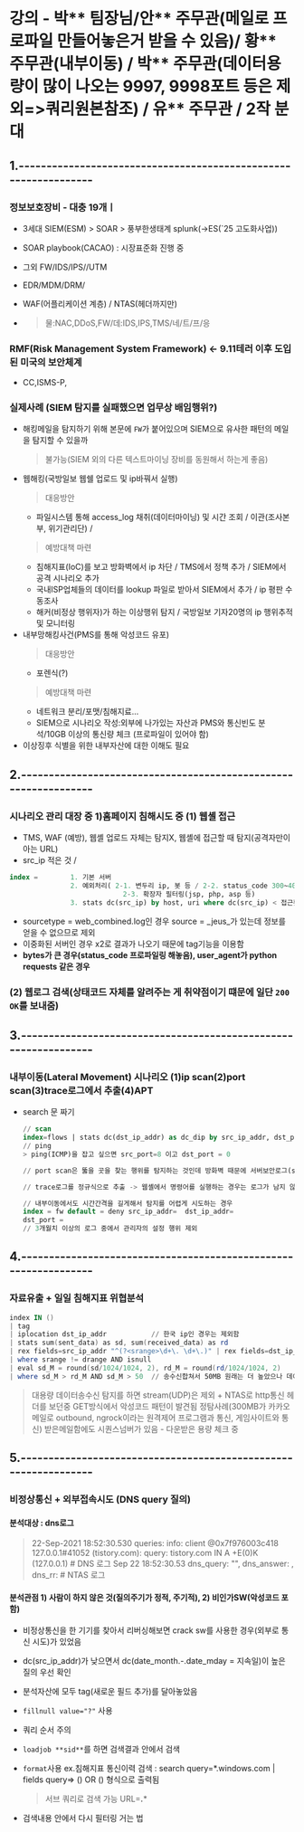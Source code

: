 # 강의 - 박** 팀장님/안** 주무관(메일로 프로파일 만들어놓은거 받을 수 있음)/ 황** 주무관(내부이동) / 박** 주무관(데이터용량이 많이 나오는 9997, 9998포트 등은 제외=>쿼리원본참조) / 유** 주무관 / 2작 분대

## 1.**----------------------------------------------------------------**

### 정보보호장비 - 대충 19개ㅣ
- 3세대 SIEM(ESM) > SOAR > 풍부한생태계 splunk(->ES(`25 고도화사업))
- SOAR playbook(CACAO) : 시장표준화 진행 중
- 그외 FW/IDS/IPS//UTM
- EDR/MDM/DRM/
- WAF(어플리케이션 계층) / NTAS(헤더까지만)

- > 물:NAC,DDoS,FW/데:IDS,IPS,TMS/네/트/프/응

### RMF(Risk Management System Framework) <- 9.11테러 이후 도입된 미국의 보안체계
- CC,ISMS-P,

### 실제사례 (SIEM 탐지를 실패했으면 업무상 배임행위?)
- 해킹메일을 탐지하기 위해 본문에 `FW`가 붙어있으며 SIEM으로 유사한 패턴의 메일을 탐지할 수 있을까
  > 불가능(SIEM 외의 다른 텍스트마이닝 장비를 동원해서 하는게 좋음)
- 웹해킹(국방일보 웹쉘 업로드 및 ip바꿔서 실행)
  > 대응방안
  - 파일시스템 통해 access_log 채취(데이터마이닝) 및 시간 조회 / 이관(조사본부, 위기관리단) /
  > 예방대책 마련
  - 침해지표(IoC)를 보고 방화벽에서 ip 차단 / TMS에서 정책 추가 / SIEM에서 공격 시나리오 추가
  - 국내ISP업체들의 데이터를 lookup 파일로 받아서 SIEM에서 추가 / ip 평판 수동조사
  - 해커(비정상 행위자)가 하는 이상행위 탐지 / 국방일보 기자20명의 ip 행위추적 및 모니터링
- 내부망해킹사건(PMS를 통해 악성코드 유포)
  > 대응방안
  - 포렌식(?)
  > 예방대책 마련
  - 네트워크 분리/포맷/침해지료...
  - SIEM으로 시나리오 작성:외부에 나가있는 자산과 PMS와 통신빈도 분석/10GB 이상의 통신량 체크 (프로파일이 있어야 함)
- 이상징후 식별을 위한 내부자산에 대한 이해도 필요


## 2.**----------------------------------------------------------------**

### 시나리오 관리 대장 중 1)홈페이지 침해시도 중 (1) 웹셸 접근
- TMS, WAF (예방), 웹셸 업로드 자체는 탐지X, 웹셸에 접근할 때 탐지(공격자만이 아는 URL)
- src_ip 적은 것 / 
```SQL
index =        1. 기본 서버
               2. 예외처리( 2-1. 변두리 ip, 봇 등 / 2-2. status_code 300~400~500~)
                            2-3. 확장자 필터링(jsp, php, asp 등)
               3. stats dc(src_ip) by host, uri where dc(src_ip) < 접근횟수
```
- sourcetype = web_combined.log인 경우 source = _jeus_가 있는데 정보를 얻을 수 없으므로 제외
- 이중화된 서버인 경우 x2로 결과가 나오기 때문에 tag기능을 이용함
- **bytes가 큰 경우(status_code 프로파일링 해놓음), user_agent가 python requests 같은 경우**

### (2) 웹로그 검색(상태코드 자체를 알려주는 게 취약점이기 떄문에 일단 `200 OK`를 보내줌)

## 3.**----------------------------------------------------------------**

### 내부이동(Lateral Movement) 시나리오 (1)ip scan(2)port scan(3)trace로그에서 추출(4)APT
- search 문 짜기
  ```SQL
  // scan
  index=flows | stats dc(dst_ip_addr) as dc_dip by src_ip_addr, dst_port | where dc_dip > 3
  // ping
  > ping(ICMP)을 잡고 싶으면 src_port=8 이고 dst_port = 0
  ```
  ```SQL
  // port scan은 뚫을 곳을 찾는 행위를 탐지하는 것인데 방화벽 때문에 서버보안로그(secure)를 이용해야하는데 제한사항이 있음
  ```
  ```SQL
  // trace로그를 정규식으로 추출 -> 웹셸에서 명령어를 실행하는 경우는 로그가 남지 않아 제한됨
  ```
  ```SQL
  // 내부이동에서도 시간간격을 길게해서 탐지를 어렵게 시도하는 경우
  index = fw default = deny src_ip_addr=  dst_ip_addr=
  dst_port =
  // 3개월치 이상의 로그 중에서 관리자의 설정 행위 제외
  ```

## 4.**----------------------------------------------------------------**

### 자료유출 + 일일 침해지표 위협분석

```powershell
index IN ()
| tag
| iplocation dst_ip_addr           // 한국 ip인 경우는 제외함
| stats sum(sent_data) as sd, sum(received_data) as rd
| rex fields=src_ip_addr "^(?<srange>\d+\. \d+\.)" | rex fields=dst_ip_addr "^(?<drange>\d+\. \d+\.)"
| where srange != drange AND isnull
| eval sd_M = round(sd/1024/1024, 2), rd_M = round(rd/1024/1024, 2)
| where sd_M > rd_M AND sd_M > 50  // 송수신합쳐서 50MB 원래는 더 높았으나 데이터량을 낮춰서 더 많은 로그를 보고 있음
```
> 대용량 데이터송수신 탐지를 하면 stream(UDP)은 제외 + NTAS로 http통신 헤더를 보던중 GET방식에서 악성코드 패턴이 발견됨
> 정탐사례(300MB가 카카오메일로 outbound, ngrock이라는 원격제어 프로그램과 통신, 게임사이트와 통신)
> 받은메일함에도 시퀀스넘버가 있음 - 다운받은 용량 체크 중

 
## 5.**----------------------------------------------------------------**
### 비정상통신 + 외부접속시도 (DNS query 질의)

#### 분석대상 : dns로그
> 22-Sep-2021 18:52:30.530 queries: info: client @0x7f976003c418 127.0.0.1#41052 (tistory.com): query: tistory.com IN A +E(0)K (127.0.0.1) # DNS 로그
> Sep 22 18:52:30.53 dns_query: "", dns_answer: , dns_rr:  # NTAS 로그

#### 분석관점 1) 사람이 하지 않은 것(질의주기가 정적, 주기적), 2) 비인가SW(악성코드 포함)
- 비정상통신을 한 기기를 찾아서 리버싱해보면 crack sw를 사용한 경우(외부로 통신 시도)가 있었음
- dc(src_ip_addr)가 낮으면서 dc(date_month.*-*.date_mday = 지속일)이 높은 질의 우선 확인
- 분석자산에 모두 tag(새로운 필드 추가)를 달아놓았음
- `fillnull value="?"` 사용
- 쿼리 순서 주의
- `loadjob **sid**`를 하면 검색결과 안에서 검색
- `format`사용 ex.침해지표 통신이력 검색 : search query=*.windows.com | fields query=> () OR () 형식으로 출력됨
  > 서브 쿼리로 검색 가능 URL=***.****


- 검색내용 안에서 다시 필터링 거는 법
